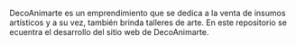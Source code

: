 DecoAnimarte es un emprendimiento que se dedica a la venta de insumos artísticos y a su vez, también brinda talleres de arte.
En este repositorio se ecuentra el desarrollo del sitio web de DecoAnimarte.
